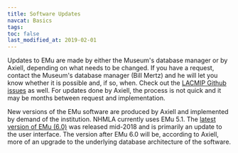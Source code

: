 ```yaml
---
title: Software Updates
navcat: Basics
tags:
toc: false
last_modified_at: 2019-02-01
---
```

Updates to EMu are made by either the Museum's database manager or by Axiell, depending on what needs to be changed. If you have a request, contact the Museum's database manager (Bill Mertz) and he will let you know whether it is possible and, if so, when. Check out the [LACMIP Github issues](https://github.com/LACMIP/emu/issues) as well. For updates done by Axiell, the process is not quick and it may be months between request and implementation.

New versions of the EMu software are produced by Axiell and implemented by demand of the institution. NHMLA currently uses EMu 5.1. The [latest version of EMu (6.0)](https://alm.axiell.com/emu-6-0-user-interface-upgrade/) was released mid-2018 and is primarily an update to the user interface. The version after EMu 6.0 will be, according to Axiell, more of an upgrade to the underlying database architecture of the software.
